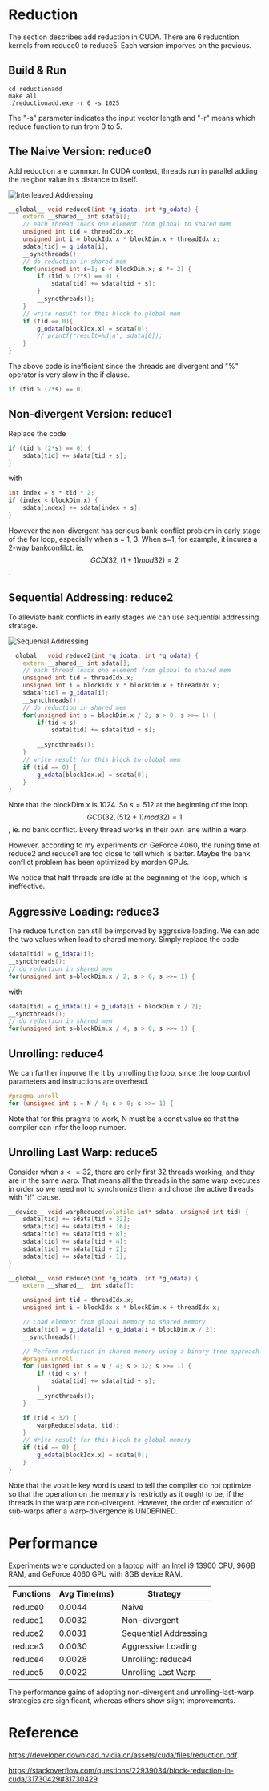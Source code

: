 # Reduction 
The section describes add reduction in CUDA. There are 6 reducntion kernels from reduce0 to reduce5. Each version imporves on the previous. 

## Build & Run
```shell
cd reductionadd
make all
./reductionadd.exe -r 0 -s 1025
```
The "-s" parameter indicates the input vector length  and "-r" means which reduce function to run from 0 to 5.

## The Naive Version: reduce0

Add reduction are common. In CUDA context, threads run in parallel adding the neigbor value in s distance to itself. 

![Interleaved Addressing](pics/interleaved-addresssing.png)

```cpp
__global__ void reduce0(int *g_idata, int *g_odata) {
    extern __shared__ int sdata[];
    // each thread loads one element from global to shared mem
    unsigned int tid = threadIdx.x;
    unsigned int i = blockIdx.x * blockDim.x + threadIdx.x;
    sdata[tid] = g_idata[i];
    __syncthreads();
    // do reduction in shared mem
    for(unsigned int s=1; s < blockDim.x; s *= 2) {
        if (tid % (2*s) == 0) {
            sdata[tid] += sdata[tid + s];
        }
        __syncthreads();
    }
    // write result for this block to global mem
    if (tid == 0){
        g_odata[blockIdx.x] = sdata[0];
        // printf("result=%d\n", sdata[0]);
    }
}
```
The above code is inefficient since the threads are divergent and "%" operator is very slow in the if clause.
```cpp
if (tid % (2*s) == 0)
```

## Non-divergent Version: reduce1

Replace the code
```cpp
if (tid % (2*s) == 0) {
    sdata[tid] += sdata[tid + s];
}
```
with
```cpp
int index = s * tid * 2;
if (index < blockDim.x) {
    sdata[index] += sdata[index + s];
}
```
However the non-divergent has serious bank-conflict problem in early stage of the for loop, especially when s = 1, 3. When s=1, for example, it incures a 2-way bankconfilct. ie. $$GCD(32, (1+1)mod32) = 2$$.

## Sequential Addressing: reduce2

To alleviate bank conflicts in early stages we can use sequential addressing stratage.

![Sequenial Addressing](pics/sequential-addressing.png)

```cpp
__global__ void reduce2(int *g_idata, int *g_odata) {
    extern __shared__ int sdata[];
    // each thread loads one element from global to shared mem
    unsigned int tid = threadIdx.x;
    unsigned int i = blockIdx.x * blockDim.x + threadIdx.x;
    sdata[tid] = g_idata[i];
    __syncthreads();
    // do reduction in shared mem
    for(unsigned int s = blockDim.x / 2; s > 0; s >>= 1) {
        if(tid < s)
            sdata[tid] += sdata[tid + s];
        
        __syncthreads();
    }
    // write result for this block to global mem
    if (tid == 0) {
        g_odata[blockIdx.x] = sdata[0];
    }
}
```
Note that the blockDim.x is 1024.  So $s = 512$ at the beginning of the loop. $$GCD(32, (512 + 1)mod32) = 1$$, ie. no bank conflict. Every thread works in their own lane within a warp.

However, according to my experiments on GeForce 4060, the runing time of reduce2 and reduce1 are too close to tell which is better. Maybe the bank conflict problem has been optimized by morden GPUs.

We notice that half threads are idle at the beginning of the loop, which is ineffective.

## Aggressive Loading: reduce3
The reduce function can still be imporved by aggrssive loading. We can add the two values when load to shared memory. Simply replace the code
```cpp
sdata[tid] = g_idata[i];
__syncthreads();
// do reduction in shared mem
for(unsigned int s=blockDim.x / 2; s > 0; s >>= 1) {
```
with
```cpp
sdata[tid] = g_idata[i] + g_idata[i + blockDim.x / 2];
__syncthreads();
// do reduction in shared mem
for(unsigned int s=blockDim.x / 4; s > 0; s >>= 1) {
```

## Unrolling: reduce4
We can further imporve the it by unrolling the loop, since the loop control parameters and instructions are overhead.

```cpp
#pragma unroll
for (unsigned int s = N / 4; s > 0; s >>= 1) {
```

Note that for this pragma to work, N must be a const value so that the compiler can infer the loop number.

## Unrolling Last Warp: reduce5
Consider when $s<=32$, there are only first 32 threads working, and they are in the same warp. That means all the threads in the same warp executes in order so we need not to synchronize them and chose the active threads with "if" clause. 

```cpp
__device__ void warpReduce(volatile int* sdata, unsigned int tid) {
    sdata[tid] += sdata[tid + 32];
    sdata[tid] += sdata[tid + 16];
    sdata[tid] += sdata[tid + 8];
    sdata[tid] += sdata[tid + 4];
    sdata[tid] += sdata[tid + 2];
    sdata[tid] += sdata[tid + 1]; 
}

__global__ void reduce5(int *g_idata, int *g_odata) {
    extern __shared__  int sdata[];

    unsigned int tid = threadIdx.x;
    unsigned int i = blockIdx.x * blockDim.x + threadIdx.x;

    // Load element from global memory to shared memory
    sdata[tid] = g_idata[i] + g_idata[i + blockDim.x / 2];
    __syncthreads();

    // Perform reduction in shared memory using a binary tree approach
    #pragma unroll
    for (unsigned int s = N / 4; s > 32; s >>= 1) {
        if (tid < s) {
            sdata[tid] += sdata[tid + s];
        }
        __syncthreads();
    }

    if (tid < 32) {
        warpReduce(sdata, tid);
    }
    // Write result for this block to global memory
    if (tid == 0) {
        g_odata[blockIdx.x] = sdata[0];
    }
}
```

Note that the volatile key word is used to tell the compiler do not optimize so that the operation on the memory is restrictly as it ought to be, if the threads in the warp are non-divergent. However, the order of execution of sub-warps after a warp-divergence is UNDEFINED.


# Performance
Experiments were conducted on a laptop with an Intel i9 13900 CPU, 96GB RAM, and GeForce 4060 GPU with 8GB device RAM.

| Functions | Avg Time(ms) | Strategy|
|-----------|--------------|---------|
| reduce0| 0.0044|   Naive        |
| reduce1| 0.0032|  Non-divergent |
| reduce2| 0.0031|Sequential Addressing|
| reduce3| 0.0030|Aggressive Loading|
| reduce4| 0.0028|Unrolling: reduce4|
| reduce5| 0.0022|Unrolling Last Warp|

The performance gains of adopting non-divergent and unrolling-last-warp strategies are significant, whereas others show slight improvements.

# Reference
https://developer.download.nvidia.cn/assets/cuda/files/reduction.pdf

https://stackoverflow.com/questions/22939034/block-reduction-in-cuda/31730429#31730429
